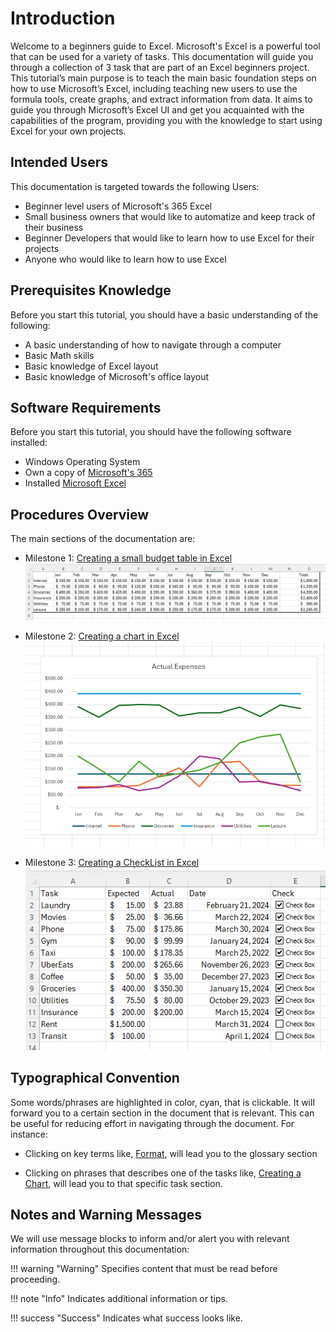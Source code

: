 # Introduction

Welcome to a beginners guide to Excel. Microsoft's Excel is a powerful tool that can be used for a variety of tasks. This documentation will guide you through a collection of 3 task that are part of an Excel beginners project. This tutorial’s main purpose is to teach the main basic foundation steps on how to use Microsoft’s Excel, including teaching new users to use the formula tools, create graphs, and extract information from data. It aims to guide you through Microsoft’s Excel UI and get you acquainted with the capabilities of the program, providing you with the knowledge to start using Excel for your own projects.


## Intended Users

This documentation is targeted towards the following Users:

* Beginner level users of Microsoft's 365 Excel
* Small business owners that would like to automatize and keep track of their business
* Beginner Developers that would like to learn how to use Excel for their projects
* Anyone who would like to learn how to use Excel

## Prerequisites Knowledge

Before you start this tutorial, you should have a basic understanding of the following:

* A basic understanding of how to navigate through a computer
* Basic Math skills
* Basic knowledge of Excel layout
* Basic knowledge of Microsoft's office layout

## Software Requirements

Before you start this tutorial, you should have the following software installed:

* Windows Operating System
* Own a copy of [Microsoft's 365](https://www.office.com/) 
* Installed [Microsoft Excel](https://www.microsoft.com/en-ca/microsoft-365/excel)

## Procedures Overview

The main sections of the documentation are:

* Milestone 1: [Creating a small budget table in Excel ](Task1.md)  
![Budget](Assets/Index/Index2.png)  
    

* Milestone 2: [Creating a chart in Excel](Task2.md)  
![Chart](Assets/Index/Index3.png)  

* Milestone 3: [Creating a CheckList in Excel](Task3.md)  
![CheckList](Assets/Index/Index4.png)  


## Typographical Convention

Some words/phrases are highlighted in color, cyan, that is clickable. It will forward you to a certain section in the document that is relevant. This can be useful for reducing effort in navigating through the document. For instance:

* Clicking on key terms like, [Format](Glossary.md), will lead you to the glossary section


* Clicking on phrases that describes one of the tasks like, [Creating a Chart](Glossary.md), will lead you to that specific task section.

## Notes and Warning Messages

We will use message blocks to inform and/or alert you with relevant information throughout this documentation:

!!! warning "Warning"
    <i class="fas fa-exclamation-triangle"></i> Specifies content that must be read before proceeding.

!!! note "Info"
    <i class="fas fa-info-circle"></i> Indicates additional information or tips.

!!! success "Success"
    <i class="fas fa-check-circle"></i> Indicates what success looks like.